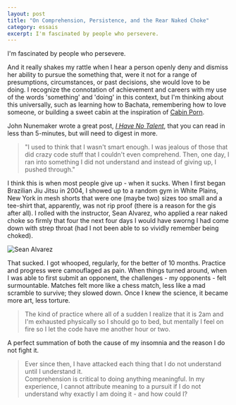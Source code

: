 ```yaml
---
layout: post
title: "On Comprehension, Persistence, and the Rear Naked Choke"
category: essais
excerpt: I'm fascinated by people who persevere.
---
```


I'm fascinated by people who persevere.

And it really shakes my rattle when I hear a person openly deny and dismiss her ability to pursue the something that, were it not for a range of presumptions, circumstances, or past decisions, she would love to be doing. I recognize the connotation of achievement and careers with my use of the words 'something' and 'doing' in this context, but I'm thinking about this universally, such as learning how to Bachata, remembering how to love someone, or building a sweet cabin at the inspiration of [Cabin Porn](http://freecabinporn.com/).

John Nunemaker wrote a great post, [_I Have No Talent_](http://railstips.org/blog/archives/2010/01/12/i-have-no-talent/?utm_source=hackernewsletter&amp;utm_medium=email), that you can read in less than 5-minutes, but will need to digest in more.
>"I used to think that I wasn't smart enough. I was jealous of those that did crazy code stuff that I couldn't even comprehend. Then, one day, I ran into something I did not understand and instead of giving up, I pushed through."

I think this is when most people give up - when it sucks. When I first began Brazilian Jiu Jitsu in 2004, I showed up to a random gym in White Plains, New York in mesh shorts that were one (maybe two) sizes too small and a tee-shirt that, apparently, was not rip proof (there is a reason for the gis after all). I rolled with the instructor, Sean Alvarez, who applied a rear naked choke so firmly that four the next four days I would have sworng I had come down with strep throat (had I not been able to so vividly remember being choked).  

![Sean Alvarez](http://www.vincentbarr.com/assets/images/sean-alvarez.jpg)

That sucked. I got whooped, regularly, for the better of 10 months. Practice and progress were camouflaged as pain. When things turned around, when I was able to first submit an opponent, the challenges - my opponents - felt surmountable. Matches felt more like a chess match, less like a mad scramble to survive; they slowed down. Once I knew the science, it became more art, less torture.  

>The kind of practice where all of a sudden I realize that it is 2am and I'm exhausted physically so I should go to bed, but mentally I feel on fire so I let the code have me another hour or two.

A perfect summation of both the cause of my insomnia and the reason I do not fight it.

>Ever since then, I have attacked each thing that I do not understand until I understand it.  
Comprehension is critical to doing anything meaningful. In my experience, I cannot attribute meaning to a pursuit if I do not understand why exactly I am doing it - and how could I?

<a href="https://plus.google.com/+VincentBarr0?rel=author"></a>